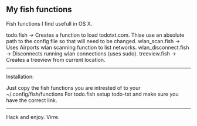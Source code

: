 My fish functions 
----


Fish functions I find usefull in OS X. 

todo.fish -> Creates a function to load todotxt.com. Thise use an absolute path to the config file so that will need to be changed. 
wlan_scan.fish -> Uses Airports wlan scanning function to list networks. 
wlan_disconnect.fish -> Disconnects running wlan connections (uses sudo). 
treeview.fish -> Creates a treeview from current location. 

-----

Installation: 

  Just copy the fish functions you are intrested of to your ~/.config/fish/functions 
  For todo.fish setup todo-txt and make sure you have the correct link. 

----

Hack and enjoy. 
  Virre. 
